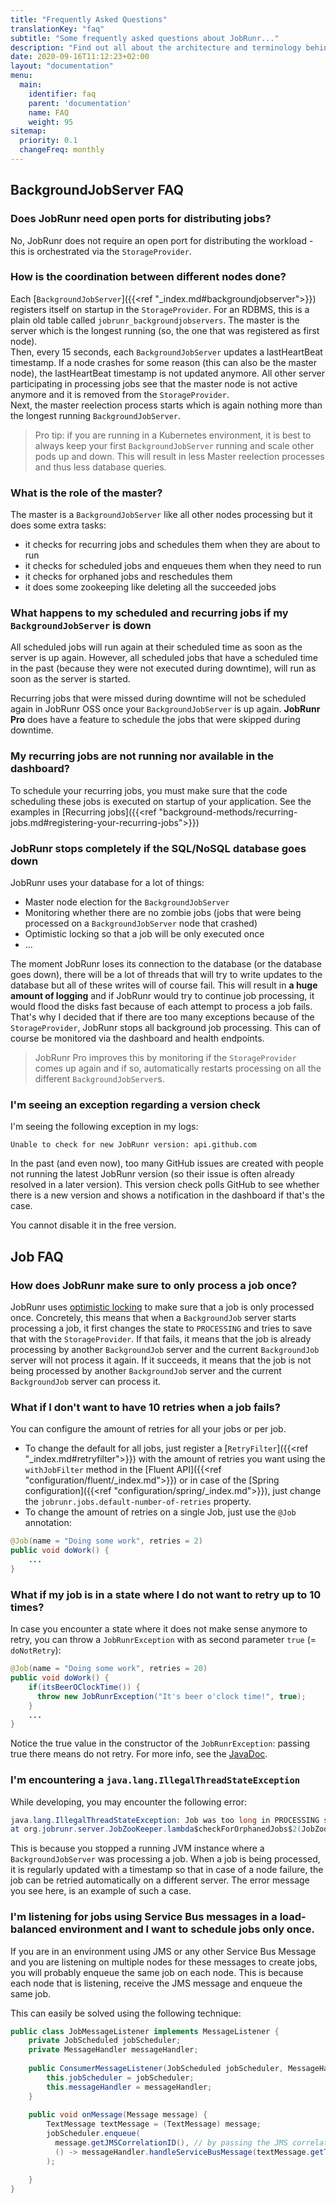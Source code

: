 ```yaml
---
title: "Frequently Asked Questions"
translationKey: "faq"
subtitle: "Some frequently asked questions about JobRunr..."
description: "Find out all about the architecture and terminology behind JobRunr"
date: 2020-09-16T11:12:23+02:00
layout: "documentation"
menu: 
  main: 
    identifier: faq
    parent: 'documentation'
    name: FAQ
    weight: 95
sitemap:
  priority: 0.1
  changeFreq: monthly
---
```


## BackgroundJobServer FAQ
### Does JobRunr need open ports for distributing jobs?
No, JobRunr does not require an open port for distributing the workload - this is orchestrated via the `StorageProvider`.

### How is the coordination between different nodes done?
Each [`BackgroundJobServer`]({{<ref "_index.md#backgroundjobserver">}}) registers itself on startup in the `StorageProvider`. For an RDBMS, this is a plain old table called `jobrunr_backgroundjobservers`. The master is the server which is the longest running (so, the one that was registered as first node).  
Then, every 15 seconds, each `BackgroundJobServer` updates a lastHeartBeat timestamp. If a node crashes for some reason (this can also be the master node), the lastHeartBeat timestamp is not updated anymore. All other server participating in processing jobs see that the master node is not active anymore and it is removed from the `StorageProvider`.  
Next, the master reelection process starts which is again nothing more than the longest running `BackgroundJobServer`.

> Pro tip: if you are running in a Kubernetes environment, it is best to always keep your first `BackgroundJobServer` running and scale other pods up and down. This will result in less Master reelection processes and thus less database queries.

### What is the role of the master?
The master is a `BackgroundJobServer` like all other nodes processing but it does some extra tasks:
- it checks for recurring jobs and schedules them when they are about to run
- it checks for scheduled jobs and enqueues them when they need to run
- it checks for orphaned jobs and reschedules them
- it does some zookeeping like deleting all the succeeded jobs

### What happens to my scheduled and recurring jobs if my `BackgroundJobServer` is down
All scheduled jobs will run again at their scheduled time as soon as the server is up again. However, all scheduled jobs that have a scheduled time in the past (because they were not executed during downtime), will run as soon as the server is started.

Recurring jobs that were missed during downtime will not be scheduled again in JobRunr OSS once your `BackgroundJobServer` is up again. **JobRunr Pro** does have a feature to schedule the jobs that were skipped during downtime.

### My recurring jobs are not running nor available in the dashboard?
To schedule your recurring jobs, you must make sure that the code scheduling these jobs is executed on startup of your application. See the examples in [Recurring jobs]({{<ref "background-methods/recurring-jobs.md#registering-your-recurring-jobs">}})

### JobRunr stops completely if the SQL/NoSQL database goes down
JobRunr uses your database for a lot of things: 
- Master node election for the `BackgroundJobServer`
- Monitoring whether there are no zombie jobs (jobs that were being processed on a `BackgroundJobServer` node that crashed)
- Optimistic locking so that a job will be only executed once
- ... 

The moment JobRunr loses its connection to the database (or the database goes down), there will be a lot of threads that will try to write updates to the database but all of these writes will of course fail. This will result in __a huge amount of logging__ and if JobRunr would try to continue job processing, it would flood the disks fast because of each attempt to process a job fails. That's why I decided that if there are too many exceptions because of the `StorageProvider`, JobRunr stops all background job processing. This can of course be monitored via the dashboard and health endpoints.

> JobRunr Pro improves this by monitoring if the `StorageProvider` comes up again and if so, automatically restarts processing on all the different `BackgroundJobServer`s.

<!-- ### How can I control the amount of workers per BackgroundJobServer? -->

### I'm seeing an exception regarding a version check
I'm seeing the following exception in my logs:
```
Unable to check for new JobRunr version: api.github.com
```

In the past (and even now), too many GitHub issues are created with people not running the latest JobRunr version (so their issue is often already resolved in a later version). This version check polls GitHub to see whether there is a new version and shows a notification in the dashboard if that's the case. 

You cannot disable it in the free version.

## Job FAQ

### How does JobRunr make sure to only process a job once?
JobRunr uses [optimistic locking](https://en.wikipedia.org/wiki/Optimistic_concurrency_control) to make sure that a job is only processed once. 
Concretely, this means that when a `BackgroundJob` server starts processing a job, it first changes the state to `PROCESSING` and tries to save that with the `StorageProvider`. If that fails, it means that the job is already processing by another `BackgroundJob` server and the current `BackgroundJob` server will not process it again. 
If it succeeds, it means that the job is not being processed by another `BackgroundJob` server and the current `BackgroundJob` server can process it.



### What if I don't want to have 10 retries when a job fails?
You can configure the amount of retries for all your jobs or per job.
- To change the default for all jobs, just register a [`RetryFilter`]({{<ref "_index.md#retryfilter">}}) with the amount of retries you want using the `withJobFilter` method in the [Fluent API]({{<ref "configuration/fluent/_index.md">}}) or in case of the [Spring configuration]({{<ref "configuration/spring/_index.md">}}), just change the `jobrunr.jobs.default-number-of-retries` property.
- To change the amount of retries on a single Job, just use the `@Job` annotation:

```java
@Job(name = "Doing some work", retries = 2)
public void doWork() {
    ...
}
```

### What if my job is in a state where I do not want to retry up to 10 times?
In case you encounter a state where it does not make sense anymore to retry, you can throw a `JobRunrException` with as second parameter `true` (= `doNotRetry`):

```java
@Job(name = "Doing some work", retries = 20)
public void doWork() {
    if(itsBeerOClockTime()) {
      throw new JobRunrException("It's beer o'clock time!", true);
    }
    ...
}
```

Notice the true value in the constructor of the `JobRunrException`: passing true there means do not retry. For more info, see the [JavaDoc](https://javadoc.io/doc/org.jobrunr/jobrunr/latest/org/jobrunr/JobRunrException.html).


### I'm encountering a `java.lang.IllegalThreadStateException`
While developing, you may encounter the following error:

```java
java.lang.IllegalThreadStateException: Job was too long in PROCESSING state without being updated.
at org.jobrunr.server.JobZooKeeper.lambda$checkForOrphanedJobs$2(JobZooKeeper.java:134)
```

This is because you stopped a running JVM instance where a `BackgroundJobServer` was processing a job. When a job is being processed, it is regularly updated with a timestamp so that in case of a node failure, the job can be retried automatically on a different server. The error message you see here, is an example of such a case.

### I'm listening for jobs using Service Bus messages in a load-balanced environment and I want to schedule jobs only once.
If you are in an environment using JMS or any other Service Bus Message and you are listening on multiple nodes for these messages to create jobs, you will probably enqueue the same job on each node. This is because each node that is listening, receive the JMS message and enqueue the same job.

This can easily be solved using the following technique:

```java
public class JobMessageListener implements MessageListener {
    private JobScheduled jobScheduler;
    private MessageHandler messageHandler;
 
    public ConsumerMessageListener(JobScheduled jobScheduler, MessageHandler messageHandler) {
        this.jobScheduler = jobScheduler;
        this.messageHandler = messageHandler;
    }
 
    public void onMessage(Message message) {
        TextMessage textMessage = (TextMessage) message;
        jobScheduler.enqueue(
          message.getJMSCorrelationID(), // by passing the JMS correlation id, this will be the id of the job and thus unique.
          () -> messageHandler.handleServiceBusMessage(textMessage.getText())
        );

    }
}
```

